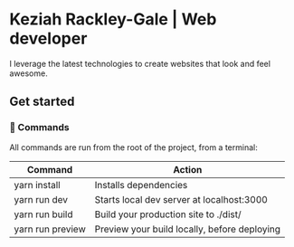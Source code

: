 # Keziah Rackley-Gale \| Web developer

I leverage the latest technologies to create websites that look and feel awesome.

## Get started

### 🧞 Commands

All commands are run from the root of the project, from a terminal:

| Command          | Action                                       |
| ---------------- | -------------------------------------------- |
| yarn install     | Installs dependencies                        |
| yarn run dev     | Starts local dev server at localhost:3000    |
| yarn run build   | Build your production site to ./dist/        |
| yarn run preview | Preview your build locally, before deploying |
